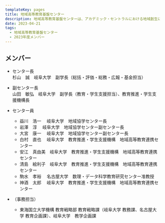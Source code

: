 ```yaml
---
templateKey: pages
title: 地域高等教育基盤センター
description: 地域高等教育基盤センターは、アカデミック・セントラルにおける地域創生に係る教育を担当します。
date: 2023-04-21
tags:
  - 地域高等教育基盤センター
  - 2023年度メンバー
---
```

## メンバー

* センター長<br>
杉山　誠　岐阜大学　副学長（総括・評価・総務・広報・基金担当）

  
* 副センター長<br>
山田　敏弘　岐阜大学　副学長（教育・学生支援担当）、教育推進・学生支援機構長


* センター員<br>
  * 益川　浩一　  岐阜大学　地域協学センター長<br>
  * 岩澤　淳　   岐阜大学　地域協学センター副センター長<br>
  * 大宮　康一　  岐阜大学　地域協学センター副センター長<br>
  * 白村　直也　  岐阜大学　教育推進・学生支援機構　地域高等教育連携センター<br>
  * 安江　真由美　岐阜大学　教育推進・学生支援機構　地域高等教育連携センター<br>
  * 清島　絵利子　岐阜大学　教育推進・学生支援機構　地域高等教育連携センター<br>
  * 駒水　孝裕　 名古屋大学　数理・データ科学教育研究センター准教授
  * 神酒　太郎　 岐阜大学　教育推進・学生支援機構　地域高等教育連携センター<br>


* （事務担当）

  * 東海国立大学機構 教育戦略部 教育戦略課（岐阜大学 教務課、名古屋大学 教育企画課）、岐阜大学　教学企画課